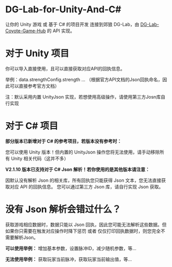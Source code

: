 # DG-Lab-for-Unity-And-C#
让你的 Unity 游戏 或 基于 C# 的项目开发 连接到郊狼 DG-Lab，由 <a href="https://github.com/hyperzlib/DG-Lab-Coyote-Game-Hub">DG-Lab-Coyote-Game-Hub</a> 的 API 实现。



# 对于 Unity 项目
你可以导入直接使用，且可以直接获取对应API的回执信息。


举例：data.strengthConfig.strength ...
（根据官方API文档的Json回执命名，因此可以直接参考官方文档）

注：默认采用内置 UnityJson 实现，若想使用高级操作，请使用第三方Josn库自行实现



# 对于 C# 项目
**部分版本已新增对于 C# 的参考项目，若版本没有参考时：**

您可以使用 Unity 版本！但内置的 UnityJson 操作您将无法使用，请手动移除所有 Unity 相关代码（这并不多）

**V2.1.10 版本已支持对于 C# Json 解析！若你使用的是其他版本请注意：**

因默认没有解析 Json 的相关库，所有回执您只能获得 Json 文本，您无法直接获取对应 API 的回执信息。
您可以通过第三方 Json 库，请自行实现 Json 获取。



# 没有 Json 解析会错过什么？
获取游戏相应数据时，数据只能以 Json 回执，因此您可能无法解析这些数据。但如果你只需要在触发对应操作时降下惩罚 或者 仅仅打印回执数据时，则您完全不需要解析Json。

**可以使用举例：**
增加基本参数，设置脉冲ID，减少随机参数，等...

**无法使用举例：**
获取玩家当前脉冲，获取玩家当前输出值，等...
